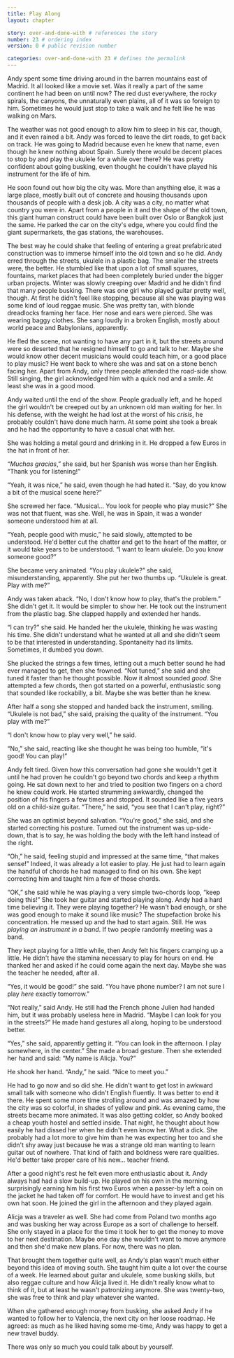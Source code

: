 ```yaml
---
title: Play Along
layout: chapter

story: over-and-done-with # references the story
number: 23 # ordering index
version: 0 # public revision number

categories: over-and-done-with 23 # defines the permalink
---
```

Andy spent some time driving around in the barren mountains east of Madrid. It all looked like a movie set. Was it really a part of the same continent he had been on until now? The red dust everywhere, the rocky spirals, the canyons, the unnaturally even plains, all of it was so foreign to him. Sometimes he would just stop to take a walk and he felt like he was walking on Mars.

The weather was not good enough to allow him to sleep in his car, though, and it even rained a bit. Andy was forced to leave the dirt roads, to get back on track. He was going to Madrid because even he knew that name, even though he knew nothing about Spain. Surely there would be decent places to stop by and play the ukulele for a while over there? He was pretty confident about going busking, even thought he couldn't have played his instrument for the life of him.

He soon found out how big the city was. More than anything else, it was a large place, mostly built out of concrete and housing thousands upon thousands of people with a desk job. A city was a city, no matter what country you were in. Apart from a people in it and the shape of the old town, this giant human construct could have been built over Oslo or Bangkok just the same. He parked the car on the city's edge, where you could find the giant supermarkets, the gas stations, the warehouses.

The best way he could shake that feeling of entering a great prefabricated construction was to immerse himself into the old town and so he did. Andy erred through the streets, ukulele in a plastic bag. The smaller the streets were, the better. He stumbled like that upon a lot of small squares, fountains, market places that had been completely buried under the bigger urban projects. Winter was slowly creeping over Madrid and he didn't find that many people busking. There was one girl who played guitar pretty well, though. At first he didn't feel like stopping, because all she was playing was some kind of loud reggae music. She was pretty tan, with blonde dreadlocks framing her face. Her nose and ears were pierced. She was wearing baggy clothes. She sang loudly in a broken English, mostly about world peace and Babylonians, apparently.

He fled the scene, not wanting to have any part in it, but the streets around were so deserted that he resigned himself to go and talk to her. Maybe she would know other decent musicians would could teach him, or a good place to play music? He went back to where she was and sat on a stone bench facing her. Apart from Andy, only three people attended the road-side show. Still singing, the girl acknowledged him with a quick nod and a smile. At least she was in a good mood.

Andy waited until the end of the show. People gradually left, and he hoped the girl wouldn't be creeped out by an unknown old man waiting for her. In his defense, with the weight he had lost at the worst of his *crisis*, he probably couldn't have done much harm. At some point she took a break and he had the opportunity to have a casual chat with her.

She was holding a metal gourd and drinking in it. He dropped a few Euros in the hat in front of her.

“*Muchas gracias*,” she said, but her Spanish was worse than her English. “Thank you for listening!”

“Yeah, it was nice,” he said, even though he had hated it. “Say, do you know a bit of the musical scene here?”

She screwed her face. “Musical… You look for people who play music?” She was not that fluent, was she. Well, he was in Spain, it was a wonder someone understood him at all.

“Yeah, people good with music,” he said slowly, attempted to be understood. He'd better cut the chatter and get to the heart of the matter, or it would take years to be understood. “I want to learn ukulele. Do you know someone good?”

She became very animated. “You play ukulele?” she said, misunderstanding, apparently. She put her two thumbs up. “Ukulele is great. Play with me?”

Andy was taken aback. “No, I don't know how to play, that's the problem.” She didn't get it. It would be simpler to show her. He took out the instrument from the plastic bag. She clapped happily and extended her hands.

“I can try?” she said. He handed her the ukulele, thinking he was wasting his time. She didn't understand what he wanted at all and she didn't seem to be that interested in understanding. Spontaneity had its limits. Sometimes, it dumbed you down.

She plucked the strings a few times, letting out a much better sound he had ever managed to get, then she frowned. “Not tuned,” she said and she tuned it faster than he thought possible. Now it almost sounded *good*. She attempted a few chords, then got started on a powerful, enthusiastic song that sounded like rockabilly, a bit. Maybe she was better than he knew.

After half a song she stopped and handed back the instrument, smiling. “Ukulele is not bad,” she said, praising the quality of the instrument. “You play with me?”

“I don't know how to play very well,” he said.

“No,” she said, reacting like she thought he was being too humble, “it's good! You can play!”

Andy felt tired. Given how this conversation had gone she wouldn't get it until he had proven he couldn't go beyond two chords and keep a rhythm going. He sat down next to her and tried to position two fingers on a chord he knew could work. He started strumming awkwardly, changed the position of his fingers a few times and stopped. It sounded like a five years old on a child-size guitar. “There,” he said, “you see that I can't play, right?”

She was an optimist beyond salvation. “You're good,” she said, and she started correcting his posture. Turned out the instrument was up-side-down, that is to say, he was holding the body with the left hand instead of the right.

“Oh,” he said, feeling stupid and impressed at the same time, “that makes sense!” Indeed, it was already a lot easier to play. He just had to learn again the handful of chords he had managed to find on his own.  She kept correcting him and taught him a few of those chords.

“OK,” she said while he was playing a very simple two-chords loop, “keep doing this!” She took her guitar and started playing along. Andy had a hard time believing it. They were playing together? He wasn't bad enough, or she was good enough to make it sound like music? The stupefaction broke his concentration. He messed up and the had to start again. Still. He was *playing an instrument in a band*. If two people randomly meeting was a band.

They kept playing for a little while, then Andy felt his fingers cramping up a little. He didn't have the stamina necessary to play for hours on end. He thanked her and asked if he could come again the next day. Maybe she was the teacher he needed, after all.

“Yes, it would be good!” she said. “You have phone number? I am not sure I play *here* exactly tomorrow.”

“Not really,” said Andy. He still had the French phone Julien had handed him, but it was probably useless here in Madrid. “Maybe I can look for you in the streets?” He made hand gestures all along, hoping to be understood better.

“Yes,” she said, apparently getting it. “You can look in the afternoon. I play somewhere, in the center.” She made a broad gesture. Then she extended her hand and said: “My name is Alicja. You?”

He shook her hand. “Andy,” he said. “Nice to meet you.”

He had to go now and so did she. He didn't want to get lost in awkward small talk with someone who didn't English fluently. It was better to end it there. He spent some more time strolling around and was amazed by how the city was so colorful, in shades of yellow and pink. As evening came, the streets became more animated. It was also getting colder, so Andy booked a cheap youth hostel and settled inside. That night, he thought about how easily he had dissed her when he didn't even know her. What a dick. She probably had a lot more to give him than he was expecting her too and she didn't shy away just because he was a strange old man wanting to learn guitar out of nowhere. That kind of faith and boldness were rare qualities. He'd better take proper care of his new… teacher friend.

After a good night's rest he felt even more enthusiastic about it. Andy always had had a slow build-up. He played on his own in the morning, surprisingly earning him his first two Euros when a passer-by left a coin on the jacket he had taken off for comfort. He would have to invest and get his own hat soon. He joined the girl in the afternoon and they played again.

Alicja was a traveler as well. She had come from Poland two months ago and was busking her way across Europe as a sort of challenge to herself. She only stayed in a place for the time it took her to get the money to move to her next destination. Maybe one day she wouldn't want to move anymore and then she'd make new plans. For now, there was no plan.

That brought them together quite well, as Andy's plan wasn't much either beyond this idea of moving south. She taught him quite a lot over the course of a week. He learned about guitar and ukulele, some busking skills, but also reggae culture and how Alicja lived it. He didn't really know what to think of it, but at least he wasn't patronizing anymore. She was twenty-two, she was free to think and play whatever she wanted.

When she gathered enough money from busking, she asked Andy if he wanted to follow her to Valencia, the next city on her loose roadmap. He agreed: as much as he liked having some me-time, Andy was happy to get a new travel buddy.

There was only so much you could talk about by yourself.
